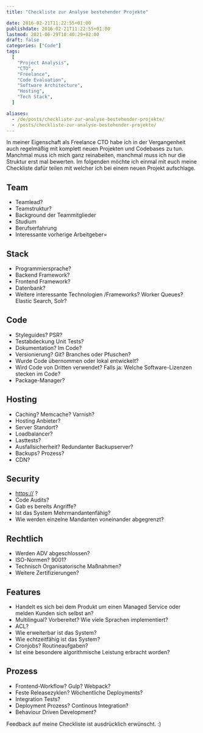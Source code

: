 ```yaml
---
title: "Checkliste zur Analyse bestehender Projekte"

date: 2016-02-21T11:22:55+01:00
publishdate: 2016-02-21T11:22:55+01:00
lastmod: 2021-06-29T10:40:29+02:00
draft: false
categories: ["Code"]
tags:
  [
    "Project Analysis",
    "CTO",
    "Freelance",
    "Code Evaluation",
    "Software Architecture",
    "Hosting",
    "Tech Stack",
  ]

aliases:
  - /de/posts/checkliste-zur-analyse-bestehender-projekte/
  - /posts/checkliste-zur-analyse-bestehender-projekte/
---
```


In meiner Eigenschaft als Freelance CTO habe ich in der Vergangenheit auch regelmäßig mit komplett neuen Projekten und Codebases zu tun. Manchmal muss ich mich ganz reinabeiten, manchmal muss ich nur die Struktur erst mal bewerten. Im folgenden möchte ich einmal mit euch meine Checkliste dafür teilen mit welcher ich bei einem neuen Projekt aufschlage.

## Team

- Teamlead?
- Teamstruktur?
- Background der Teammitglieder
- Studium
- Berufserfahrung
- Interessante vorherige Arbeitgeber=

## Stack

- Programmiersprache?
- Backend Framework?
- Frontend Framework?
- Datenbank?
- Weitere interessante Technologien /Frameworks? Worker Queues? Elastic Search, Solr?

## Code

- Styleguides? PSR?
- Testabdeckung Unit Tests?
- Dokumentation? Im Code?
- Versionierung? Git? Branches oder Pfuschen?
- Wurde Code übernommen oder lokal entwickelt?
- Wird Code von Dritten verwendet? Falls ja: Welche Software-Lizenzen stecken im Code?
- Package-Manager?

## Hosting

- Caching? Memcache? Varnish?
- Hosting Anbieter?
- Server Standort?
- Loadbalancer?
- Lasttests?
- Ausfallsicherheit? Redundanter Backupserver?
- Backups? Prozess?
- CDN?

## Security

- <https://> ?
- Code Audits?
- Gab es bereits Angriffe?
- Ist das System Mehrmandantenfähig?
- Wie werden einzelne Mandanten voneinander abgegrenzt?

## Rechtlich

- Werden ADV abgeschlossen?
- ISO-Normen? 9001?
- Technisch Organisatorische Maßnahmen?
- Weitere Zertifizierungen?

## Features

- Handelt es sich bei dem Produkt um einen Managed Service oder melden Kunden sich selbst an?
- Multilingual? Vorbereitet? Wie viele Sprachen implementiert?
- ACL?
- Wie erweiterbar ist das System?
- Wie echtzeitfähig ist das System?
- Cronjobs? Routineaufgaben?
- Ist eine besondere algorithmische Leistung erbracht worden?

## Prozess

- Frontend-Workflow? Gulp? Webpack?
- Feste Releasezyklen? Wöchentliche Deployments?
- Integration Tests?
- Deployment Prozess? Continous Integration?
- Behaviour Driven Development?

Feedback auf meine Checkliste ist ausdrücklich erwünscht. :)
